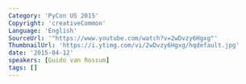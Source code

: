 ```yaml
---
Category: 'PyCon US 2015'
Copyright: 'creativeCommon'
Language: 'English'
SourceUrl: '"https://www.youtube.com/watch?v=2wDvzy6Hgxg"'
ThumbnailUrl: 'https://i.ytimg.com/vi/2wDvzy6Hgxg/hqdefault.jpg'
date: '2015-04-12'
speakers: [Guido van Rossum]
tags: []
---
```



